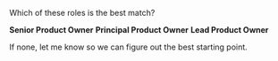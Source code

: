Which of these roles is the best match?

**Senior Product Owner**
**Principal Product Owner**
**Lead Product Owner**

 If none, let me know so we can figure out the best starting point.